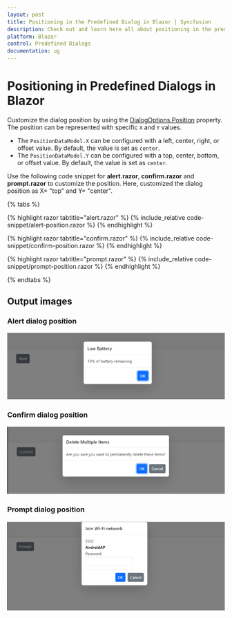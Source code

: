 ```yaml
---
layout: post
title: Positioning in the Predefined Dialog in Blazor | Syncfusion
description: Check out and learn here all about positioning in the predefined dialogs and much more details.
platform: Blazor
control: Predefined Dialogs
documentation: ug
---
```


# Positioning in Predefined Dialogs in Blazor

Customize the dialog position by using the [DialogOptions.Position](https://help.syncfusion.com/cr/blazor/Syncfusion.Blazor.Popups.DialogOptions.html#Syncfusion_Blazor_Popups_DialogOptions_Position) property. The position can be represented with specific `X` and `Y` values.

* The `PositionDataModel.X` can be configured with a left, center, right, or offset value. By default, the value is set as `center`.
* The `PositionDataModel.Y` can be configured with a top, center, bottom, or offset value. By default, the value is set as `center`.

Use the following code snippet for **alert.razor**, **confirm.razor** and **prompt.razor** to customize the position. Here, customized the dialog position as X= "top" and Y= "center".

{% tabs %}

{% highlight razor tabtitle="alert.razor" %}
{% include_relative code-snippet/alert-position.razor %}
{% endhighlight %}

{% highlight razor tabtitle="confirm.razor" %}
{% include_relative code-snippet/confirm-position.razor %}
{% endhighlight %}

{% highlight razor tabtitle="prompt.razor" %}
{% include_relative code-snippet/prompt-position.razor %}
{% endhighlight %}

{% endtabs %}

## Output images

### Alert dialog position

![Alert position Dialog](./images/blazor-alert-position.png)

### Confirm dialog position

![Confirm position Dialog](./images/blazor-confirm-position.png)

### Prompt dialog position

![Prompt position Dialog](./images/blazor-prompt-position.png)